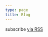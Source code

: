 ```yaml
---
type: page
title: Blog
---
```


<p class="rss-subscribe">subscribe <a href="/feed.xml">via RSS</a></p>
